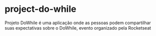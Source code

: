 # project-do-while
Projeto DoWhile é uma aplicação onde as pessoas podem compartilhar suas expectativas sobre o DoWhile, evento organizado pela Rocketseat
